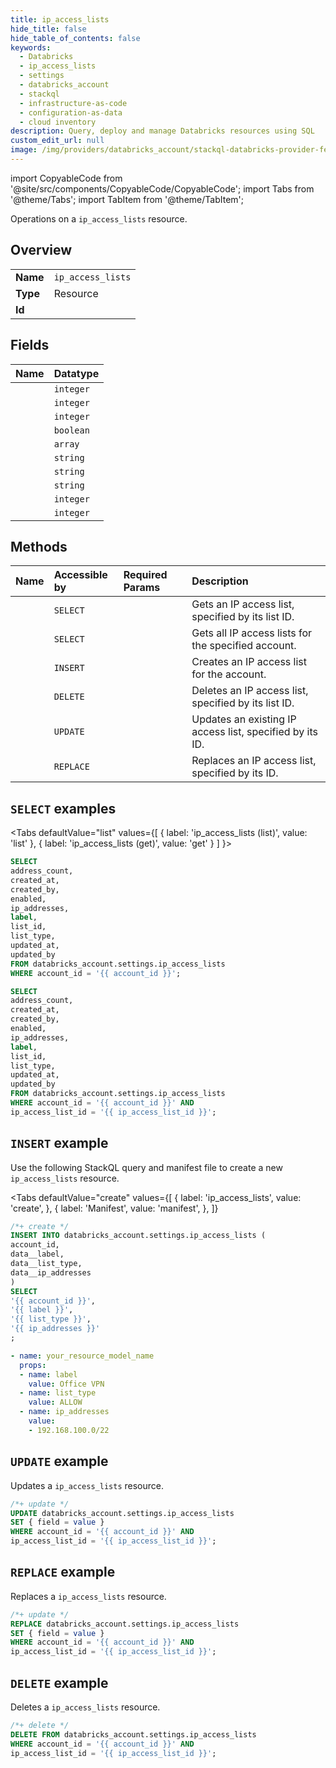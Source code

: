 ```yaml
---
title: ip_access_lists
hide_title: false
hide_table_of_contents: false
keywords:
  - Databricks
  - ip_access_lists
  - settings
  - databricks_account
  - stackql
  - infrastructure-as-code
  - configuration-as-data
  - cloud inventory
description: Query, deploy and manage Databricks resources using SQL
custom_edit_url: null
image: /img/providers/databricks_account/stackql-databricks-provider-featured-image.png
---
```


import CopyableCode from '@site/src/components/CopyableCode/CopyableCode';
import Tabs from '@theme/Tabs';
import TabItem from '@theme/TabItem';

Operations on a <code>ip_access_lists</code> resource.  

## Overview
<table><tbody>
<tr><td><b>Name</b></td><td><code>ip_access_lists</code></td></tr>
<tr><td><b>Type</b></td><td>Resource</td></tr>
<tr><td><b>Id</b></td><td><CopyableCode code="databricks_account.settings.ip_access_lists" /></td></tr>
</tbody></table>

## Fields
| Name | Datatype |
|:-----|:---------|
| <CopyableCode code="address_count" /> | `integer` |
| <CopyableCode code="created_at" /> | `integer` |
| <CopyableCode code="created_by" /> | `integer` |
| <CopyableCode code="enabled" /> | `boolean` |
| <CopyableCode code="ip_addresses" /> | `array` |
| <CopyableCode code="label" /> | `string` |
| <CopyableCode code="list_id" /> | `string` |
| <CopyableCode code="list_type" /> | `string` |
| <CopyableCode code="updated_at" /> | `integer` |
| <CopyableCode code="updated_by" /> | `integer` |

## Methods
| Name | Accessible by | Required Params | Description |
|:-----|:--------------|:----------------|:------------|
| <CopyableCode code="get" /> | `SELECT` | <CopyableCode code="account_id, ip_access_list_id" /> | Gets an IP access list, specified by its list ID. |
| <CopyableCode code="list" /> | `SELECT` | <CopyableCode code="account_id" /> | Gets all IP access lists for the specified account. |
| <CopyableCode code="create" /> | `INSERT` | <CopyableCode code="account_id" /> | Creates an IP access list for the account. |
| <CopyableCode code="delete" /> | `DELETE` | <CopyableCode code="account_id, ip_access_list_id" /> | Deletes an IP access list, specified by its list ID. |
| <CopyableCode code="update" /> | `UPDATE` | <CopyableCode code="account_id, ip_access_list_id" /> | Updates an existing IP access list, specified by its ID. |
| <CopyableCode code="replace" /> | `REPLACE` | <CopyableCode code="account_id, ip_access_list_id" /> | Replaces an IP access list, specified by its ID. |

## `SELECT` examples

<Tabs
    defaultValue="list"
    values={[
        { label: 'ip_access_lists (list)', value: 'list' },
        { label: 'ip_access_lists (get)', value: 'get' }
    ]
}>
<TabItem value="list">

```sql
SELECT
address_count,
created_at,
created_by,
enabled,
ip_addresses,
label,
list_id,
list_type,
updated_at,
updated_by
FROM databricks_account.settings.ip_access_lists
WHERE account_id = '{{ account_id }}';
```

</TabItem>
<TabItem value="get">

```sql
SELECT
address_count,
created_at,
created_by,
enabled,
ip_addresses,
label,
list_id,
list_type,
updated_at,
updated_by
FROM databricks_account.settings.ip_access_lists
WHERE account_id = '{{ account_id }}' AND
ip_access_list_id = '{{ ip_access_list_id }}';
```

</TabItem>
</Tabs>

## `INSERT` example

Use the following StackQL query and manifest file to create a new <code>ip_access_lists</code> resource.

<Tabs
    defaultValue="create"
    values={[
        { label: 'ip_access_lists', value: 'create', },
        { label: 'Manifest', value: 'manifest', },
    ]}
>
<TabItem value="create">

```sql
/*+ create */
INSERT INTO databricks_account.settings.ip_access_lists (
account_id,
data__label,
data__list_type,
data__ip_addresses
)
SELECT 
'{{ account_id }}',
'{{ label }}',
'{{ list_type }}',
'{{ ip_addresses }}'
;
```

</TabItem>
<TabItem value="manifest">

```yaml
- name: your_resource_model_name
  props:
  - name: label
    value: Office VPN
  - name: list_type
    value: ALLOW
  - name: ip_addresses
    value:
    - 192.168.100.0/22

```

</TabItem>
</Tabs>

## `UPDATE` example

Updates a <code>ip_access_lists</code> resource.

```sql
/*+ update */
UPDATE databricks_account.settings.ip_access_lists
SET { field = value }
WHERE account_id = '{{ account_id }}' AND
ip_access_list_id = '{{ ip_access_list_id }}';
```

## `REPLACE` example

Replaces a <code>ip_access_lists</code> resource.

```sql
/*+ update */
REPLACE databricks_account.settings.ip_access_lists
SET { field = value }
WHERE account_id = '{{ account_id }}' AND
ip_access_list_id = '{{ ip_access_list_id }}';
```

## `DELETE` example

Deletes a <code>ip_access_lists</code> resource.

```sql
/*+ delete */
DELETE FROM databricks_account.settings.ip_access_lists
WHERE account_id = '{{ account_id }}' AND
ip_access_list_id = '{{ ip_access_list_id }}';
```
